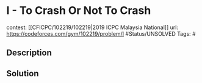 # I - To Crash Or Not To Crash

contest: [[CFICPC/102219/102219|2019 ICPC Malaysia National]]
url: https://codeforces.com/gym/102219/problem/I
#Status/UNSOLVED
Tags: #

## Description

## Solution

